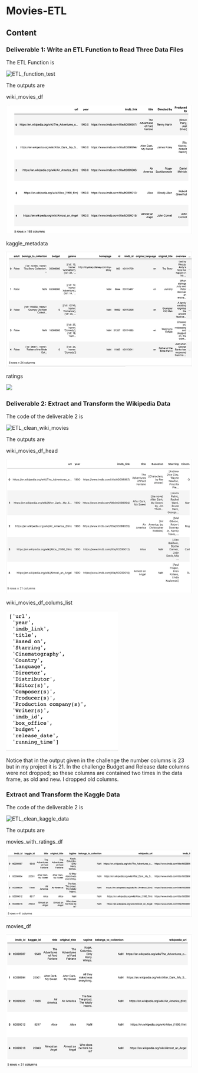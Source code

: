 # Movies-ETL

## Content

### Deliverable 1: Write an ETL Function to Read Three Data Files

The ETL Function is

![ETL_function_test](ETL_function_test.ipynb)

The outputs are

wiki_movies_df

![](Resources/11.wiki_movies_df.png)

kaggle_metadata

![](Resources/12.kaggle_metadata.png)

ratings

![](Resources/ratings.png)

### Deliverable 2: Extract and Transform the Wikipedia Data

The code of the deliverable 2 is

![ETL_clean_wiki_movies](ETL_clean_wiki_movies.ipynb)

The outputs are

wiki_movies_df_head

![](Resources/21.wiki_movies_df_head.png)

wiki_movies_df_colums_list

![](Resources/22.wiki_movies_df_columns_list.png)

Notice that in the output given in the challenge the number columns is 23 but in my project it is 21.
In the challenge Budget and Release date columns were not dropped; so these columns are contained two times in the data frame, as old and new. I dropped old columns.

###  Extract and Transform the Kaggle Data

The code of the deliverable 2 is

![ETL_clean_kaggle_data](ETL_clean_kaggle_data.ipynb)

The outputs are

movies_with_ratings_df

![](Resources/31.movies_with_ratings_df.png)

movies_df

![](Resources/32.movies_df.png)
